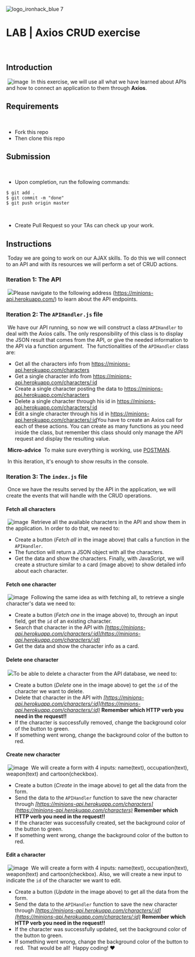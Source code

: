 ![logo_ironhack_blue 7](https://user-images.githubusercontent.com/23629340/40541063-a07a0a8a-601a-11e8-91b5-2f13e4e6b441.png)
​
# LAB | Axios CRUD exercise
​
## Introduction
​
![image](https://user-images.githubusercontent.com/23629340/36733655-8c9903fa-1bd1-11e8-82f7-d425ab140c09.png)
​
In this exercise, we will use all what we have learned about APIs and how to connect an application to them through **Axios**.
​
## Requirements
​
- Fork this repo
- Then clone this repo
​
## Submission
​
- Upon completion, run the following commands:
​
```
$ git add .
$ git commit -m "done"
$ git push origin master
```
​
- Create Pull Request so your TAs can check up your work.
​
## Instructions
​
Today we are going to work on our AJAX skills. To do this we will connect to an API and with its resources we will perform a set of CRUD actions.
​
### Iteration 1: The API
​
![](https://s3-eu-west-1.amazonaws.com/ih-materials/uploads/upload_99257e2c4240770e6b4bdd406d943ac8.png)
​
Please navigate to the following address (https://minions-api.herokuapp.com/) to learn about the API endpoints.
​
### Iteration 2: The `APIHandler.js` file
​
We have our API running, so now we will construct a class `APIHandler` to deal with the Axios calls. The only responsibility of this class is to display the JSON result that comes from the API, or give the needed information to the API via a function argument.
​
The functionalities of the `APIHandler` class are:
​
- Get all the characters info from https://minions-api.herokuapp.com/characters
- Get a single character info from https://minions-api.herokuapp.com/characters/:id
- Create a single character posting the data to https://minions-api.herokuapp.com/characters
- Delete a single character through his id in https://minions-api.herokuapp.com/characters/:id
- Edit a single character through his id in https://minions-api.herokuapp.com/characters/:id
​
You have to create an Axios call for each of these actions. You can create as many functions as you need inside the class, but remember this class should only manage the API request and display the resulting value.
​
<!-- :::success -->
​
**Micro-advice**
​
To make sure everything is working, use [POSTMAN](https://www.getpostman.com/).
​
<!-- ::: -->
​
In this iteration, it's enough to show results in the console.
​
### Iteration 3: The `index.js` file
​
Once we have the results served by the API in the application, we will create the events that will handle with the CRUD operations.
​
#### Fetch all characters
​
![image](https://user-images.githubusercontent.com/23629340/36733634-7b6b6dca-1bd1-11e8-9803-5282681159ba.png)
​
Retrieve all the available characters in the API and show them in the application. In order to do that, we need to:
​
- Create a button (_Fetch all_ in the image above) that calls a function in the `APIHandler`.
- The function will return a JSON object with all the characters.
- Get the data and show the characters. Finally, with JavaScript, we will create a structure similar to a card (image above) to show detailed info about each character.
​
#### Fetch one character
​
![image](https://user-images.githubusercontent.com/23629340/36733678-97ecd42a-1bd1-11e8-8e60-6aab38d632a0.png)
​
Following the same idea as with fetching all, to retrieve a single character's data we need to:
​
- Create a button (_Fetch one_ in the image above) to, through an input field, get the `id` of an existing character.
- Search that character in the API with _[https://minions-api.herokuapp.com/characters/:id](https://minions-api.herokuapp.com/characters/:id)_
- Get the data and show the character info as a card.
​
#### Delete one character
​
![](https://s3-eu-west-1.amazonaws.com/ih-materials/uploads/upload_3d893f20f95e5b13369375cdfd7900a5.png)
​
To be able to delete a character from the API database, we need to:
​
- Create a button (_Delete_ one in the image above) to get the `id` of the character we want to delete.
- Delete that character in the API with _[https://minions-api.herokuapp.com/characters/:id](https://minions-api.herokuapp.com/characters/:id)_
   <!-- :::danger -->
  **Remember which HTTP verb you need in the request!!**
   <!-- ::: -->
- If the character is successfully removed, change the background color of the button to green.
- If something went wrong, change the background color of the button to red.
​
#### Create new character
​
![image](https://user-images.githubusercontent.com/23629340/36733698-a7c64f8e-1bd1-11e8-9b7d-b37c7a800a27.png)
​
We will create a form with 4 inputs: name(text), occupation(text), weapon(text) and cartoon(checkbox).
​
- Create a button (_Create_ in the image above) to get all the data from the form.
- Send the data to the `APIHandler` function to save the new character through _[https://minions-api.herokuapp.com/characters](https://minions-api.herokuapp.com/characters)_
   <!-- :::danger -->
  **Remember which HTTP verb you need in the request!!**
   <!-- ::: -->
- If the character was successfully created, set the background color of the button to green.
- If something went wrong, change the background color of the button to red.
​
#### Edit a character
​
![image](https://user-images.githubusercontent.com/23629340/36733714-b6257b36-1bd1-11e8-8518-c3f7e2ba034c.png)
​
We will create a form with 4 inputs: name(text), occupation(text), weapon(text) and cartoon(checkbox). Also, we will create a new input to indicate the `id` of the character we want to edit.
​
- Create a button (_Update_ in the image above) to get all the data from the form.
- Send the data to the `APIHandler` function to save the new character through _[https://minions-api.herokuapp.com/characters/:id](https://minions-api.herokuapp.com/characters/:id)_
   <!-- :::danger -->
  **Remember which HTTP verb you need in the request!!**
   <!-- ::: -->
- If the character was successfully updated, set the background color of the button to green.
- If something went wrong, change the background color of the button to red.
​
That would be all!
​
Happy coding! :heart: